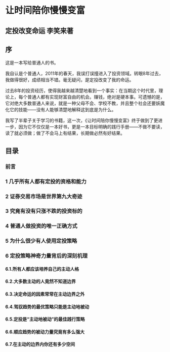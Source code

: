 
# 让时间陪你慢慢变富

## 定投改变命运  李笑来著

## 序

这是一本写给普通人的书。

我自认是个普通人，2011年的春天，我误打误撞进入了投资领域。转眼8年过去，我做得很好，成绩相当不错。毫无疑问，是定投改变了我的命运。

过去8年的投资经历，使得我越来越清楚地看到一个事实：在当期这个时代里，理论上，每个普通人都有实现财富自由的机会。赚钱，绝对是硬本事。可遗憾的是，它对绝大多数普通人来说，就是一种父母不会、学校不教，并且整个社会还要妖魔化它的技能——没有人能够清楚地解释这到底是为什么。

我写了半辈子关于学习的书籍，这一次，《让时间陪你慢慢变富》终于做到了更进一步，因为它不仅仅是一本好书，更是一本目标明确的践行手册——不做不要读，读了就必须做；做了不会马上有结果，长期做必然有好结果。

## 目录

### 前言

### 1 几乎所有人都有定投的资格和能力

### 2 证券交易市场是世界第九大奇迹

### 3 究竟有没有只涨不跌的投资标的

### 4 普通人做投资的唯一正确方式

### 5 为什么很少有人使用定投策略

### 6 定投策略神奇力量背后的深刻机理

#### 6.1.所有人都应该培养自己的主动人格

#### 6.2.大多数主动的人竟然不知道边界

#### 6.3.决定命运的因素常常在主动边界之外

#### 6.4.驾驭趋势的最优策略只能是主动地被动

#### 6.5.定投是“主动地被动”的最佳践行策略

#### 6.6.顺应趋势的被动力量究竟有多么强大

#### 6.7.在主动的边界内你还有多少空间
